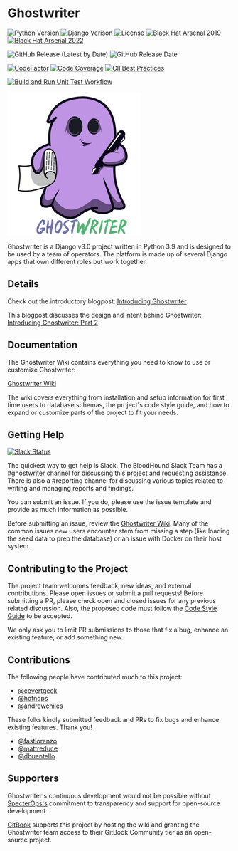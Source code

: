 # Ghostwriter

[![Python Version](https://img.shields.io/badge/Python-3.9-brightgreen.svg)](.)  [![Django Verison](https://img.shields.io/badge/Django-3.2-006400)](.)  [![License](https://img.shields.io/badge/License-BSD3-darkred.svg)](.)  [![Black Hat Arsenal 2019](https://img.shields.io/badge/2019-Black%20Hat%20Arsenal-lightgrey.svg)](https://www.blackhat.com/us-19/arsenal/schedule/index.html#ghostwriter-15475) [![Black Hat Arsenal 2022](https://img.shields.io/badge/2022-Black%20Hat%20Arsenal-lightgrey.svg)](https://www.blackhat.com/asia-22/arsenal/schedule/index.html#ghostwriter-26252)

![GitHub Release (Latest by Date)](https://img.shields.io/github/v/release/GhostManager/Ghostwriter?label=Latest%20Release)
![GitHub Release Date](https://img.shields.io/github/release-date/ghostmanager/ghostwriter?label=Release%20Date&color=blue)

[![CodeFactor](https://img.shields.io/codefactor/grade/github/GhostManager/Ghostwriter?label=Code%20Quality)](.)  [![Code Coverage](https://img.shields.io/codecov/c/github/GhostManager/Ghostwriter?label=Code%20Coverage)](.)  [![CII Best Practices](https://bestpractices.coreinfrastructure.org/projects/5139/badge)](https://bestpractices.coreinfrastructure.org/projects/5139)

[![Build and Run Unit Test Workflow](https://github.com/GhostManager/Ghostwriter/actions/workflows/workflow.yml/badge.svg)](https://github.com/GhostManager/Ghostwriter/actions/workflows/workflow.yml)

![ghostwriter](DOCS/images/logo.png)

Ghostwriter is a Django v3.0 project written in Python 3.9 and is designed to be used by a team of operators. The platform is made up of several Django apps that own different roles but work together.

## Details

Check out the introductory blogpost: [Introducing Ghostwriter](https://posts.specterops.io/introducing-ghostwriter-part-1-61e7bd014aff)

This blogpost discusses the design and intent behind Ghostwriter: [Introducing Ghostwriter: Part 2](https://posts.specterops.io/introducing-ghostwriter-part-2-f2d8368a1ed6)

## Documentation

The Ghostwriter Wiki contains everything you need to know to use or customize Ghostwriter:

[Ghostwriter Wiki](https://ghostwriter.wiki/)

The wiki covers everything from installation and setup information for first time users to database schemas, the project's code style guide, and how to expand or customize parts of the project to fit your needs.

## Getting Help

[![Slack Status](https://img.shields.io/badge/Slack-%23ghostwriter-blueviolet)](https://bloodhoundgang.herokuapp.com)

The quickest way to get help is Slack. The BloodHound Slack Team has a #ghostwriter channel for discussing this project and requesting assistance. There is also a #reporting channel for discussing various topics related to writing and managing reports and findings.

You can submit an issue. If you do, please use the issue template and provide as much information as possible.

Before submitting an issue, review the [Ghostwriter Wiki](https://ghostwriter.wiki/). Many of the common issues new users encounter stem from missing a step (like loading the seed data to prep the database) or an issue with Docker on their host system.

## Contributing to the Project

The project team welcomes feedback, new ideas, and external contributions. Please open issues or submit a pull requests! Before submitting a PR, please check open and closed issues for any previous related discussion. Also, the proposed code must follow the [Code Style Guide](https://ghostwriter.wiki/coding-style-guide/style-guide) to be accepted.

We only ask you to limit PR submissions to those that fix a bug, enhance an existing feature, or add something new.

## Contributions

The following people have contributed much to this project:

* [@covertgeek](https://github.com/covertgeek)
* [@hotnops](https://github.com/hotnops)
* [@andrewchiles](https://github.com/andrewchiles)

These folks kindly submitted feedback and PRs to fix bugs and enhance existing features. Thank you!

* [@fastlorenzo](https://github.com/fastlorenzo)
* [@mattreduce](https://github.com/mattreduce)
* [@dbuentello](https://github.com/dbuentello)

## Supporters

Ghostwriter's continuous development would not be possible without [SpecterOps's](https://www.specterops.io/) commitment to transparency and support for open-source development.

[GitBook](https://www.gitbook.com/) supports this project by hosting the wiki and granting the Ghostwriter team access to their GitBook Community tier as an open-source project.
